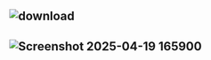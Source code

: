 ## ![download](https://github.com/user-attachments/assets/5b094b60-3cde-42f2-be91-68b634070357)



## ![Screenshot 2025-04-19 165900](https://github.com/user-attachments/assets/44b4d1e6-1e64-47f1-8555-b218e313e26a)
